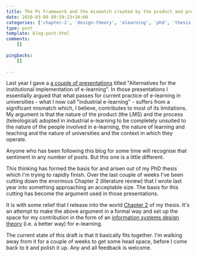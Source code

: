 ```yaml
---
title: The Ps Framework and the mismatch created by the product and process of industrial e-learning
date: 2010-03-09 09:59:23+10:00
categories: ['chapter-2', 'design-theory', 'elearning', 'phd', 'thesis', 'webfuse']
type: post
template: blog-post.html
comments:
    []
    
pingbacks:
    []
    
---
```

Last year I gave a [a couple of presentations](/blog2/2009/10/05/lectures-and-the-lms-alternatives-and-experiments/) titled "Alternatives for the institutional implementation of e-learning". In those presentations I essentially argued that what passes for current practice of e-learning in universities - what I now call "industrial e-learning" - suffers from a significant mismatch which, I believe, contributes to most of its limitations. My argument is that the nature of the product (the LMS) and the process (teleological) adopted in industrial e-learning to be completely unsuited to the nature of the people involved in e-learning, the nature of learning and teaching and the nature of universities and the context in which they operate.

Anyone who has been following this blog for some time will recognise that sentiment in any number of posts. But this one is a little different.

This thinking has formed the basis for and arisen out of my PhD thesis which I'm trying to rapidly finish. Over the last couple of weeks I've been cutting down the enormous Chapter 2 (literature review) that I wrote last year into something approaching an acceptable size. The basis for this cutting has become the argument used in those presentations.

It is with some relief that I release into the world [Chapter 2](http://davidtjones.files.wordpress.com/2010/03/chapter_2_version1a.pdf) of my thesis. It's an attempt to make the above argument in a formal way and set up the space for my contribution in the form of an [information systems design theory](http://dl.acs.org.au/index.php/ajis/article/view/439) (i.e. a better way) for e-learning.

The current state of this draft is that it basically fits together. I'm walking away from it for a couple of weeks to get some head space, before I come back to it and polish it up. Any and all feedback is welcome.